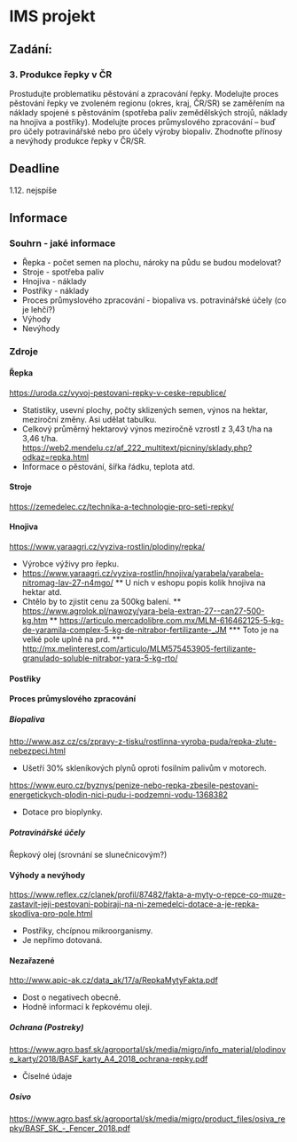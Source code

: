 # IMS projekt

## Zadání:
### 3. Produkce řepky v ČR

Prostudujte problematiku pěstování a zpracování řepky. Modelujte proces pěstování řepky ve zvoleném regionu (okres, kraj, ČR/SR) se zaměřením na náklady spojené s pěstováním (spotřeba paliv zemědělských strojů, náklady na hnojiva a postřiky). Modelujte proces průmyslového zpracování – buď pro účely potravinářské nebo pro účely výroby biopaliv. Zhodnoťte přínosy a nevýhody produkce řepky v ČR/SR.

## Deadline
1.12. nejspíše

## Informace

### Souhrn - jaké informace

* Řepka - počet semen na plochu, nároky na půdu se budou modelovat?
* Stroje - spotřeba paliv
* Hnojiva - náklady
* Postřiky - náklady
* Proces průmyslového zpracování - biopaliva vs. potravinářské účely (co je lehčí?)
* Výhody
* Nevýhody

### Zdroje

#### Řepka
https://uroda.cz/vyvoj-pestovani-repky-v-ceske-republice/
* Statistiky, usevní plochy, počty sklizených semen, výnos na hektar, meziroční změny. Asi udělat tabulku.
* Celkový průměrný hektarový výnos meziročně vzrostl z 3,43 t/ha na 3,46 t/ha.
https://web2.mendelu.cz/af_222_multitext/picniny/sklady.php?odkaz=repka.html
* Informace o pěstování, šířka řádku, teplota atd.
#### Stroje
https://zemedelec.cz/technika-a-technologie-pro-seti-repky/
#### Hnojiva
https://www.yaraagri.cz/vyziva-rostlin/plodiny/repka/
* Výrobce výživy pro řepku.
* https://www.yaraagri.cz/vyziva-rostlin/hnojiva/yarabela/yarabela-nitromag-lav-27-n4mgo/
** U nich v eshopu popis kolik hnojiva na hektar atd.
* Chtělo by to zjistit cenu za 500kg balení.
** https://www.agrolok.pl/nawozy/yara-bela-extran-27--can27-500-kg.htm
** https://articulo.mercadolibre.com.mx/MLM-616462125-5-kg-de-yaramila-complex-5-kg-de-nitrabor-fertilizante-_JM
*** Toto je na velké pole uplně na prd.
*** http://mx.melinterest.com/articulo/MLM575453905-fertilizante-granulado-soluble-nitrabor-yara-5-kg-rto/
#### Postřiky
#### Proces průmyslového zpracování
##### Biopaliva
http://www.asz.cz/cs/zpravy-z-tisku/rostlinna-vyroba-puda/repka-zlute-nebezpeci.html
* Ušetří 30% skleníkových plynů oproti fosilním palivům v motorech.

https://www.euro.cz/byznys/penize-nebo-repka-zbesile-pestovani-energetickych-plodin-nici-pudu-i-podzemni-vodu-1368382
* Dotace pro bioplynky.

##### Potravinářské účely
Řepkový olej (srovnání se slunečnicovým?)

#### Výhody a nevýhody
https://www.reflex.cz/clanek/profil/87482/fakta-a-myty-o-repce-co-muze-zastavit-jeji-pestovani-pobiraji-na-ni-zemedelci-dotace-a-je-repka-skodliva-pro-pole.html
* Postřiky, chcípnou mikroorganismy.
* Je nepřímo dotovaná.

#### Nezařazené
http://www.apic-ak.cz/data_ak/17/a/RepkaMytyFakta.pdf
* Dost o negativech obecně.
* Hodně informací k řepkovému oleji.

##### Ochrana (Postreky)
https://www.agro.basf.sk/agroportal/sk/media/migro/info_material/plodinove_karty/2018/BASF_karty_A4_2018_ochrana-repky.pdf
* Číselné údaje

##### Osivo
https://www.agro.basf.sk/agroportal/sk/media/migro/product_files/osiva_repky/BASF_SK_-_Fencer_2018.pdf
